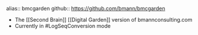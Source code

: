 alias:: bmcgarden
github:: https://github.com/bmann/bmcgarden

- The [[Second Brain]] [[Digital Garden]] version of bmannconsulting.com
- Currently in #LogSeqConversion mode